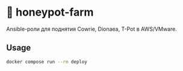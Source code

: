# 🐄 honeypot-farm  
Ansible-роли для поднятия Cowrie, Dionaea, T-Pot в AWS/VMware.

## Usage
```bash
docker compose run --rm deploy